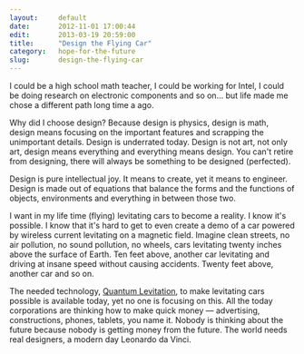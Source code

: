 ```yaml
---
layout:     default
date:       2012-11-01 17:00:44
edit:       2013-03-19 20:59:00
title:      "Design the Flying Car"
category:   hope-for-the-future
slug:       design-the-flying-car
---
```


I could be a high school math teacher, I could be working for Intel, I could be doing research on electronic components and so on… but life made me chose a different path long time a ago.

Why did I choose design? Because design is physics, design is math, design means focusing on the important features and scrapping the unimportant details. Design is underrated today. Design is not art, not only art, design means everything and everything means design. You can't retire from designing, there will always be something to be designed (perfected).

Design is pure intellectual joy. It means to create, yet it means to engineer. Design is made out of equations that balance the forms and the functions of objects, environments and everything in between those two.

I want in my life time (flying) levitating cars to become a reality. I know it's possible. I know that it's hard to get to even create a demo of a car powered by wireless current levitating on a magnetic field. Imagine clean streets, no air pollution, no sound pollution, no wheels, cars levitating twenty inches above the surface of Earth. Ten feet above, another car levitating and driving at insane speed without causing accidents. Twenty feet above, another car and so on.

The needed technology, [Quantum Levitation](http://www.quantumlevitation.com/), to make levitating cars possible is available today, yet no one is focusing on this. All the today corporations are thinking how to make quick money — advertising, constructions, phones, tablets, you name it. Nobody is thinking about the future because nobody is getting money from the future. The world needs real designers, a modern day Leonardo da Vinci.
